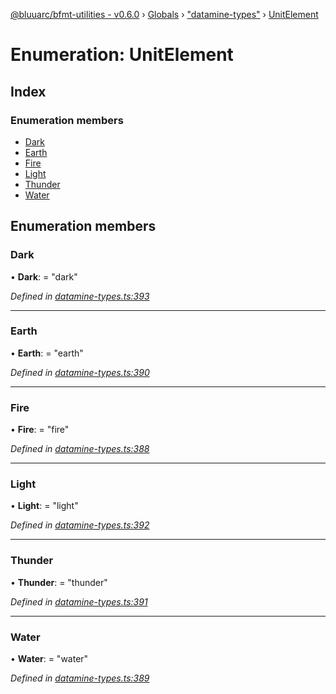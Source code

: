 [@bluuarc/bfmt-utilities - v0.6.0](../README.md) › [Globals](../globals.md) › ["datamine-types"](../modules/_datamine_types_.md) › [UnitElement](_datamine_types_.unitelement.md)

# Enumeration: UnitElement

## Index

### Enumeration members

* [Dark](_datamine_types_.unitelement.md#dark)
* [Earth](_datamine_types_.unitelement.md#earth)
* [Fire](_datamine_types_.unitelement.md#fire)
* [Light](_datamine_types_.unitelement.md#light)
* [Thunder](_datamine_types_.unitelement.md#thunder)
* [Water](_datamine_types_.unitelement.md#water)

## Enumeration members

###  Dark

• **Dark**: = "dark"

*Defined in [datamine-types.ts:393](https://github.com/BluuArc/bfmt-utilities/blob/master/src/datamine-types.ts#L393)*

___

###  Earth

• **Earth**: = "earth"

*Defined in [datamine-types.ts:390](https://github.com/BluuArc/bfmt-utilities/blob/master/src/datamine-types.ts#L390)*

___

###  Fire

• **Fire**: = "fire"

*Defined in [datamine-types.ts:388](https://github.com/BluuArc/bfmt-utilities/blob/master/src/datamine-types.ts#L388)*

___

###  Light

• **Light**: = "light"

*Defined in [datamine-types.ts:392](https://github.com/BluuArc/bfmt-utilities/blob/master/src/datamine-types.ts#L392)*

___

###  Thunder

• **Thunder**: = "thunder"

*Defined in [datamine-types.ts:391](https://github.com/BluuArc/bfmt-utilities/blob/master/src/datamine-types.ts#L391)*

___

###  Water

• **Water**: = "water"

*Defined in [datamine-types.ts:389](https://github.com/BluuArc/bfmt-utilities/blob/master/src/datamine-types.ts#L389)*
